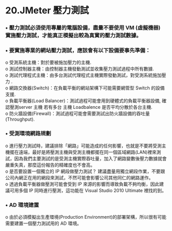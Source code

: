# 20.JMeter 壓力測試

### • 壓力測試必須使用專屬的電腦設備，盡量不要使用 VM \(虛擬機器\) 實施壓力測試，才能真正模擬出較為真實的壓力測試數據。

###  • 要實施專業的網站壓力測試，應該會有以下設備要事先準備：

o 受測系統主機：對於要被施加壓力的主機.   
o 測試控制器主機：由控制器主機發動測試並收集壓力測試過程中所有數據.   
o 測試代理程式主機：由多台測試代理程式主機實際發動測試，對受測系統施加壓力 .  
o 網路交換器\(Switch\)：在負載平衡的網站架構下可能需要網管型 Switch 的設備支援.   
o 負載平衡器\(Load Balancer\)：測試過程可能會用到硬體式的負載平衡器設備, 確認壓測server 主機 若有多台 主機 Loadbalence 是否平均分散於各台主機.  
o 防火牆設備\(Firewall\)：測試過程可能會需要測試出防火牆設備的吞吐量\(Throughput\).

### • 受測環境網路規劃

o 進行壓力測試時，建議排除「網路」可能造成的任何影響，也就是不要將受測主機擺在遠端，最好是將壓測主機與受測主機都擺在同一個區域網路\(LAN\)裡來測試，因為我們主要測試的是受測主機實際吞吐量，加入了網路變數後壓力數據就會嚴重失真，那麼這份報告的精確度也不會高。   
o 是否要設置一個獨立的 IP 網段做壓力測試？ 建議盡量用獨立網段作業，不要跟公司內網正在用的網段來測試，不然可能會影響公司其他同仁的網路運作。  
 o 透過負載平衡器做壓測可能會受到 IP 來源的影響而導致負載不夠均衡，因此建議可用多個 IP 同時進行壓測，這功能在 Visual Studio 2010 Ultimate 裡找的到。

### • AD 環境建置

o 由於必須模擬出生產環境\(Production Environment\)的部署架構，所以很有可能需要建置一個壓力測試用的 AD 環境。

